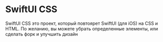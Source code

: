 # SwiftUI CSS
SwiftUI CSS это проект, который повтоярет SwiftUI (для iOS) на CSS и HTML. По желанию, вы можете убрать определенные элементы, или сделать форк и улучшить дизайн
